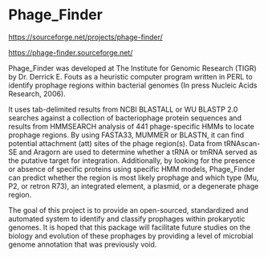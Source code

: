 # Phage_Finder 

https://sourceforge.net/projects/phage-finder/

https://phage-finder.sourceforge.net/

Phage_Finder was developed at The Institute for Genomic Research (TIGR) by Dr. Derrick E. Fouts as a heuristic computer program written in PERL to identify prophage regions within bacterial genomes (In press Nucleic Acids Research, 2006).

It uses tab-delimited results from NCBI BLASTALL or WU BLASTP 2.0 searches against a collection of bacteriophage protein sequences and results from HMMSEARCH analysis of 441 phage-specific HMMs to locate prophage regions. By using FASTA33, MUMMER or BLASTN, it can find potential attachment (att) sites of the phage region(s). Data from tRNAscan-SE and Aragorn are used to determine whether a tRNA or tmRNA served as the putative target for integration. Additionally, by looking for the presence or absence of specific proteins using specific HMM models, Phage_Finder can predict whether the region is most likely prophage and which type (Mu, P2, or retron R73), an integrated element, a plasmid, or a degenerate phage region.

The goal of this project is to provide an open-sourced, standardized and automated system to identify and classify prophages within prokaryotic genomes. It is hoped that this package will facilitate future studies on the biology and evolution of these prophages by providing a level of microbial genome annotation that was previously void.
